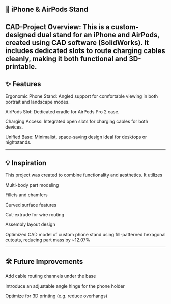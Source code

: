 📱 iPhone & AirPods Stand
---
CAD-Project Overview:
This is a custom-designed dual stand for an iPhone and AirPods, created using CAD software (SolidWorks). It includes dedicated slots to route charging cables cleanly, making it both functional and 3D-printable.
---
## ✨ Features
Ergonomic Phone Stand: Angled support for comfortable viewing in both portrait and landscape modes.

AirPods Slot: Dedicated cradle for AirPods Pro 2 case.

Charging Access: Integrated open slots for charging cables for both devices.

Unified Base: Minimalist, space-saving design ideal for desktops or nightstands.

---
## 💡 Inspiration
This project was created to combine functionality and aesthetics. It utilizes

Multi-body part modeling

Fillets and chamfers

Curved surface features

Cut-extrude for wire routing

Assembly layout design

Optimized CAD model of custom phone stand using fill-patterned hexagonal cutouts, reducing part mass by ~12.07%

---
## 🛠 Future Improvements
Add cable routing channels under the base

Introduce an adjustable angle hinge for the phone holder

Optimize for 3D printing (e.g. reduce overhangs)
